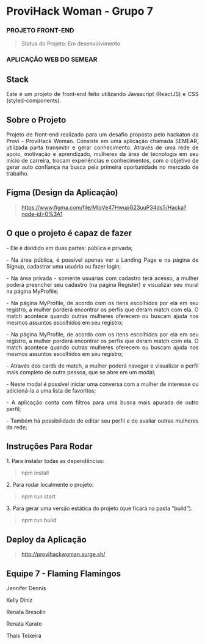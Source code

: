 # ProviHack Woman - Grupo 7 

### PROJETO FRONT-END

> Status do Projeto: Em desenvolvimento

### APLICAÇÃO WEB DO SEMEAR

## Stack

<p align="justify"> Este é um projeto de front-end feito utilizando Javascript (ReactJS) e CSS (styled-components).</p>

## Sobre o Projeto

<p align="justify"> Projeto de front-end realizado para um desafio proposto pelo hackaton da Provi - ProviHack Woman. Consiste em uma aplicação chamada SEMEAR, utilizada parta transmitir e gerar conhecimento. Através de uma rede de apoio, motivação e aprendizado, mulheres da área de tecnologia em seu início de carreira, trocam experiências e conhecimentos, com o objetivo de gerar auto confiança na busca pela primeira oportunidade no mercado de trabalho. </p>

## Figma (Design da Aplicação)

> https://www.figma.com/file/MIqVe47HwupG23uuP34ds5/Hacka?node-id=0%3A1

## O que o projeto é capaz de fazer

<p align="justify"> - Ele é dividido em duas partes: pública e privada; </p>

<p align="justify"> - Na área pública, é possível apenas ver a Landing Page e na página de Signup, cadastrar uma usuária ou fazer login; </p>

<p align="justify"> - Na área privada - somente usuárias com cadastro terá acesso, a mulher poderá preencher seu cadastro (na página Register) e visualizar seu mural na página MyProfile; </p>

<p align="justify"> - Na página MyProfile, de acordo com os itens escolhidos por ela em seu registro, a mulher porderá encontrar os perfis que deram match com ela. O match acontece quando outras mulheres oferecem ou buscam ajuda nos mesmos assuntos escolhidos em seu registro; </p>

<p align="justify"> - Na página MyProfile, de acordo com os itens escolhidos por ela em seu registro, a mulher porderá encontrar os perfis que deram match com ela. O match acontece quando outras mulheres oferecem ou buscam ajuda nos mesmos assuntos escolhidos em seu registro; </p>

<p align="justify"> - Através dos cards de match, a mulher poderá navegar e visualizar o perfil mais completo de outra pessoa, que se abre em um modal; </p>

<p align="justify"> - Neste modal é possível iniciar uma conversa com a mulher de interesse ou adicioná-la a uma lista de favoritos; </p>

<p align="justify"> - A aplicação conta com filtros para uma busca mais apurada de outro perfil; </p>

<p align="justify"> - Também há possibilidade de editar seu perfil e de avaliar outras mulheres da rede; </p>

## Instruções Para Rodar

<p align="justify"> 1. Para instalar todas as dependências: </p>

> npm install 

<p align="justify"> 2. Para rodar localmente o projeto:</p>

> npm run start 

<p align="justify"> 3. Para gerar uma versão estática do projeto (que ficará na pasta "build").</p>

> npm run build 

## Deploy da Aplicação 

> http://provihackwoman.surge.sh/

## Equipe 7 - Flaming Flamingos

<p align="justify"> Jennifer Dennis </p>
<p align="justify"> Kelly Diniz </p>
<p align="justify"> Renata Bresolin </p>
<p align="justify"> Renata Karato </p>
<p align="justify"> Thais Teixeira </p>
